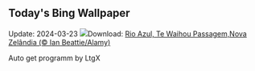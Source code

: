 ## Today's Bing Wallpaper
Update: 2024-03-23
![](https://www.bing.com/th?id=OHR.WaikatoWater_PT-BR9033741044_UHD.jpg&w=1000)Download: [Rio Azul, Te Waihou Passagem,Nova Zelândia (© Ian Beattie/Alamy)](https://www.bing.com/th?id=OHR.WaikatoWater_PT-BR9033741044_UHD.jpg)

Auto get programm by LtgX

